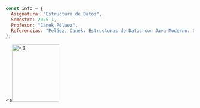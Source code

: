 
```javascript
const info = {
  Asignatura: "Estructura de Datos",
  Semestre: 2025-1,
  Profesor: "Canek Pélaez",
  Referencias: "Peláez, Canek: Estructuras de Datos con Java Moderno: Comportamiento + Objetos = Programas",
};

```
<a<img src="https://64.media.tumblr.com/a2c7c6bd77de6fc0939a4429854f289b/2c941dd21660cbf4-a4/s1280x1920/106469df6f6080188acbe0a56e29aef0ac25ed77.jpg" alt="<3" width="50%" height="20%">
</a>
